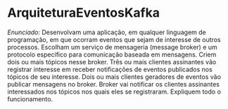# ArquiteturaEventosKafka

*Enunciado:*
Desenvolvam uma aplicação, em qualquer linguagem de programação, em que ocorram eventos que sejam de interesse de outros processos. 
Escolham um serviço de mensageria (message broker) e um protocolo específico para comunicação baseada em mensagens. 
Criem dois ou mais tópicos nesse broker.
Três ou mais clientes assinantes vão registrar interesse em receber notificações de eventos publicados nos tópicos de seu interesse.
Dois ou mais clientes geradores de eventos vão publicar mensagens no broker.
Broker vai notificar os clientes assinantes interessados nos tópicos nos quais eles se registraram. 
Expliquem todo o funcionamento.
